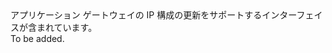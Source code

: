 <Namespace Name="Microsoft.Azure.Management.Network.Fluent.ApplicationGatewayIPConfiguration.Update">
  <Docs>
    <summary>アプリケーション ゲートウェイの IP 構成の更新をサポートするインターフェイスが含まれています。</summary> 
    <remarks>To be added.</remarks>
  </Docs>
</Namespace>

